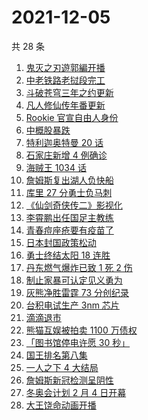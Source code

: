 # 2021-12-05

共 28 条

<!-- BEGIN -->
<!-- 最后更新时间 Sun Dec 05 2021 15:07:20 GMT+0800 (China Standard Time) -->

1. [鬼灭之刃遊郭編开播](https://www.zhihu.com/search?q=鬼灭之刃)
1. [中老铁路老挝段完工](https://www.zhihu.com/search?q=中老铁路)
1. [斗破苍穹三年之约更新](https://www.zhihu.com/search?q=斗破苍穹三年之约)
1. [凡人修仙传年番更新](https://www.zhihu.com/search?q=凡人修仙传)
1. [Rookie 官宣自由人身份](https://www.zhihu.com/search?q=Rookie)
1. [中概股暴跌](https://www.zhihu.com/search?q=中概股)
1. [特利迦奥特曼 20 话](https://www.zhihu.com/search?q=特利迦奥特曼)
1. [石家庄新增 4 例确诊](https://www.zhihu.com/search?q=石家庄疫情)
1. [海贼王 1034 话](https://www.zhihu.com/search?q=海贼王)
1. [詹姆斯复出湖人负快船](https://www.zhihu.com/search?q=湖人)
1. [库里 27 分勇士负马刺](https://www.zhihu.com/search?q=勇士)
1. [《仙剑奇侠传二》影视化](https://www.zhihu.com/search?q=仙剑奇侠传二)
1. [李霄鹏出任国足主教练](https://www.zhihu.com/search?q=李霄鹏)
1. [青春痘座疮要有疫苗了](https://www.zhihu.com/search?q=青春痘疫苗)
1. [日本封国政策松动](https://www.zhihu.com/search?q=日本封国)
1. [勇士终结太阳 18 连胜](https://www.zhihu.com/search?q=勇士)
1. [丹东燃气爆炸已致 1 死 2 伤](https://www.zhihu.com/search?q=燃气爆炸)
1. [制止家暴可认定见义勇为](https://www.zhihu.com/search?q=制止家暴)
1. [灰熊净胜雷霆 73 分创纪录](https://www.zhihu.com/search?q=灰熊)
1. [台积电试生产 3nm 芯片](https://www.zhihu.com/search?q=台积电N3芯片)
1. [滴滴退市](https://www.zhihu.com/search?q=滴滴)
1. [熊猫互娱被拍卖 1100 万债权](https://www.zhihu.com/search?q=熊猫互娱)
1. [「图书馆停电许愿 30 秒」](https://www.zhihu.com/search?q=图书馆停电30秒原文)
1. [国王排名第八集](https://www.zhihu.com/search?q=国王排名)
1. [一人之下 4 大结局](https://www.zhihu.com/search?q=一人之下4)
1. [詹姆斯新冠检测呈阴性](https://www.zhihu.com/search?q=詹姆斯)
1. [冬奥会计划 2 月 4 日开幕](https://www.zhihu.com/search?q=冬奥会开幕)
1. [大王饶命动画开播](https://www.zhihu.com/search?q=大王饶命)

<!-- END -->
